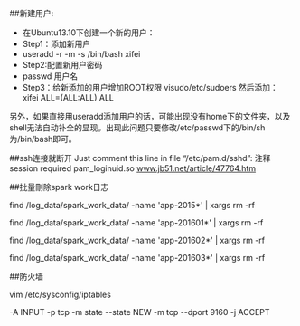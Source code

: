 ##新建用户:
*   在Ubuntu13.10下创建一个新的用户：
*   Step1：添加新用户
*   useradd -r -m -s /bin/bash xifei
*   Step2:配置新用户密码
*   passwd 用户名
*   Step3：给新添加的用户增加ROOT权限
visudo/etc/sudoers
然后添加：
xifei ALL=(ALL:ALL) ALL

另外，如果直接用useradd添加用户的话，可能出现没有home下的文件夹，以及shell无法自动补全的显现。出现此问题只要修改/etc/passwd下的/bin/sh为/bin/bash即可。


##ssh连接就断开
Just comment this line in file “/etc/pam.d/sshd”:
注释
session required        pam_loginuid.so
www.jb51.net/article/47764.htm

##批量刪除spark work日志

find /log_data/spark_work_data/ -name 'app-2015*'  | xargs rm -rf

find /log_data/spark_work_data/ -name 'app-201601*'  | xargs rm -rf

find /log_data/spark_work_data/ -name 'app-201602*'  | xargs rm -rf

find /log_data/spark_work_data/ -name 'app-201603*'  | xargs rm -rf



##防火墙

vim /etc/sysconfig/iptables

-A INPUT -p tcp -m state --state NEW -m tcp --dport 9160 -j ACCEPT